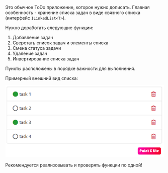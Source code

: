 Это обычное ToDo приложение, которое нужно дописать. 
Главная особенность - хранение списка задач в
виде связного списка (интерфейс `ILinkedList<T>`).

Нужно доработать следующие функции:
1. Добавление задач
2. Сверстать список задач и элементы списка
3. Смена статуса задачи
4. Удаление задач
5. Инвертирование списка задач

Пункты расположены в порядке важности для выполнения.

Примерный внешний вид списка:

![](./todo.png)

Рекомендуется реализовывать и проверять функции по одной!